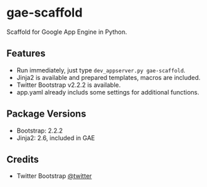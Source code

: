gae-scaffold
============

Scaffold for Google App Engine in Python.

## Features

* Run immediately, just type `dev_appserver.py gae-scaffold`.
* Jinja2 is available and prepared templates, macros are included.
* Twitter Bootstrap v2.2.2 is available.
* app.yaml already includs some settings for additional functions.

## Package Versions

- Bootstrap: 2.2.2
- Jinja2: 2.6, included in GAE

## Credits

- Twitter Bootstrap [@twitter](https://github.com/twitter/bootstrap)

